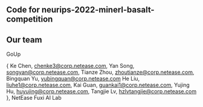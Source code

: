 ## Code for neurips-2022-minerl-basalt-competition

## Our team

GoUp

{
Ke Chen, chenke3@corp.netease.com, 
Yan Song, songyan@corp.netease.com, 
Tianze Zhou, zhoutianze@corp.netease.com, 
Bingquan Yu, yubingquan@corp.netease.com
He Liu, liuhe1@corp.netease.com, 
Kai Guan, guankai1@corp.netease.com, 
Yujing Hu, huyujing@corp.netease.com, 
Tangjie Lv, hzlvtangjie@corp.netease.com
}, NetEase Fuxi AI Lab
